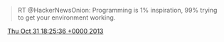> RT @HackerNewsOnion: Programming is 1% inspiration, 99% trying to get your environment working\.

<img src="../../media/tweet.ico" width="12" /> [Thu Oct 31 18:25:36 +0000 2013](https://twitter.com/DromerDenker/status/395979884398657536)